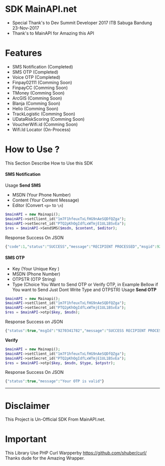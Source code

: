 # SDK MainAPI.net 

- Special Thank's to Dev Summit Developer 2017 ITB Sabuga Bandung 23-Nov-2017
- Thank's to MainAPI for Amazing this API
# Features
- SMS Notification (Completed)
- SMS OTP (Completed)
- Voice OTP (Completed)
- Finpay02111 (Comming Soon)
- FinpayCC (Comming Soon) 
- TMoney (Comming Soon)
- ArcGIS (Comming Soon)
- Blanja (Comming Soon)
- Helio (Comming Soon)
- TrackLogistic (Comming Soon)
- UDataRiskScoring (Comming Soon)
- VoucherWifi.id (Comming Soon)
- Wifi.Id Locator (On-Process)
# How to Use ?

This Section Describe How to Use this SDK 
#### SMS Notification

 Usage
 **Send SMS**
 

 - MSDN (Your Phone Number)
 - Content (Your Content Message)
 - Editor (Convert `<p>` to `\n`)

 
``` php
$mainAPI = new Mainapi();
$mainAPI->setClient_id("1m7F1hfeuxTxLfHG9nAeSQDfQZga");
$mainAPI->setSecret_id("PTQ2pKhOgIdfLxWTmjE1UL1BSvEa");
$res = $mainAPI->SendSMS($msdn, $content, $editor);
```
Response Success On JSON

``` php
{"code":1,"status":"SUCCESS","message":"RECIPIENT PROCESSED","msgid":9270341239}
```
#### SMS OTP
- Key (Your Unique Key )
- MSDN (Phone Number)
- OTPSTR (OTP String)
- Type (Choice You Want to Send OTP or Verify OTP, in Example Bellow if You want to Send Just Dont Write Type and OTPSTR)
Usage
**Send OTP**

``` php
$mainAPI = new Mainapi();
$mainAPI->setClient_id("1m7F1hfeuxTxLfHG9nAeSQDfQZga");
$mainAPI->setSecret_id("PTQ2pKhOgIdfLxWTmjE1UL1BSvEa");
$res = $mainAPI->otp($key, $msdn);
```
Response Success on JSON 
``` php
{"status":true,"msgId":"9270341782","message":"SUCCESS RECIPIENT PROCESSED."}
```
**Verify**
``` php
$mainAPI = new Mainapi();
$mainAPI->setClient_id("1m7F1hfeuxTxLfHG9nAeSQDfQZga");
$mainAPI->setSecret_id("PTQ2pKhOgIdfLxWTmjE1UL1BSvEa");
$res = $mainAPI->otp($key, $msdn, $type, $otpstr);
```
Response Success On JSON
``` php
{"status":true,"message":"Your OTP is valid"}
```


----------
# Disclaimer
This Project is Un-Official SDK From MainAPI.net.
# Important

This Library Use PHP Curl Warpperby https://github.com/shuber/curl/ Thanks dude for the Amazing Wrapper.


